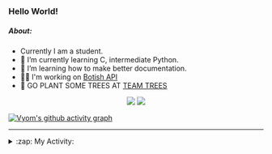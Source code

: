 ### Hello World!

##### About:
- Currently I am a student.
- 🌱 I’m currently learning C, intermediate Python.
- 🌱 I’m learning how to make better documentation.
- 👨‍💻 I'm working on [Botish API](https://github.com/Vyvy-vi/api)
- 🌱 GO PLANT SOME TREES AT [TEAM TREES](https://teamtrees.org/)

<p align="center">
  <a href="https://twitter.com/Vyvy_viM"><img target="_blank" src="https://img.shields.io/badge/twitter%20@Vyvy_viM-0D95E8?style=for-the-badge&logo=twitter&logoColor=white"/></a> 
  <a href="https://vyvy-vi.github.io/portfolio"><img target="_blank" src="https://img.shields.io/badge/-I_love_open_source-green?style=for-the-badge&logo=github&logoColor=black"/></a> 
</p>

[![Vyom's github activity graph](https://activity-graph.herokuapp.com/graph?username=Vyvy-vi)](https://github.com/ashutosh00710/github-readme-activity-graph)

---
<details>
  <summary>:zap: My Activity:</summary>
  
<!--START_SECTION:waka-->
**I'm a Night 🦉** 

```text
🌞 Morning    39 commits     █░░░░░░░░░░░░░░░░░░░░░░░░   6.39% 
🌆 Daytime    146 commits    ██████░░░░░░░░░░░░░░░░░░░   23.93% 
🌃 Evening    209 commits    ████████░░░░░░░░░░░░░░░░░   34.26% 
🌙 Night      216 commits    ████████░░░░░░░░░░░░░░░░░   35.41%

```
📅 **I'm Most Productive on Sunday** 

```text
Monday       63 commits     ██░░░░░░░░░░░░░░░░░░░░░░░   10.33% 
Tuesday      90 commits     ███░░░░░░░░░░░░░░░░░░░░░░   14.75% 
Wednesday    87 commits     ███░░░░░░░░░░░░░░░░░░░░░░   14.26% 
Thursday     74 commits     ███░░░░░░░░░░░░░░░░░░░░░░   12.13% 
Friday       54 commits     ██░░░░░░░░░░░░░░░░░░░░░░░   8.85% 
Saturday     83 commits     ███░░░░░░░░░░░░░░░░░░░░░░   13.61% 
Sunday       159 commits    ██████░░░░░░░░░░░░░░░░░░░   26.07%

```


📊 **This Week I Spent My Time On** 

```text
🔥 Editors: 
Vim                      44 mins             █████████████████████████   100.0%

🐱‍💻 Projects: 
commit-your-code-bot     19 mins             ███████████░░░░░░░░░░░░░░   44.44% 
TEC-welcome-bot          16 mins             █████████░░░░░░░░░░░░░░░░   37.29% 
Unknown Project          5 mins              ███░░░░░░░░░░░░░░░░░░░░░░   11.53% 
Linkfree                 3 mins              █░░░░░░░░░░░░░░░░░░░░░░░░   6.74%

```


 Last Updated on 19/11/2021
<!--END_SECTION:waka-->
</details>
